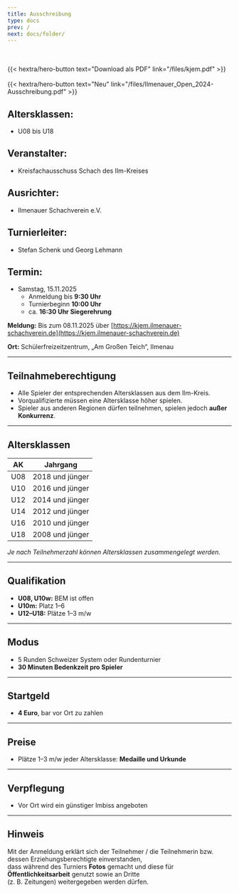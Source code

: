```yaml
---
title: Ausschreibung
type: docs
prev: /
next: docs/folder/
---
```

<br><br>
{{< hextra/hero-button text="Download als PDF" link="/files/kjem.pdf" >}}
<br><br>
{{< hextra/hero-button text="Neu" link="/files/Ilmenauer_Open_2024-Ausschreibung.pdf" >}}


## Altersklassen:
-  U08 bis U18  

## Veranstalter:
-  Kreisfachausschuss Schach des Ilm-Kreises  

## Ausrichter:
 -  Ilmenauer Schachverein e.V.  

## Turnierleiter:
-  Stefan Schenk und Georg Lehmann  

## Termin:
- Samstag, 15.11.2025  
    - Anmeldung bis **9:30 Uhr**  
    - Turnierbeginn **10:00 Uhr**  
    - ca. **16:30 Uhr Siegerehrung**  

**Meldung:** Bis zum 08.11.2025 über [https://kjem.ilmenauer-schachverein.de](https://kjem.ilmenauer-schachverein.de)  

**Ort:** Schülerfreizeitzentrum, „Am Großen Teich“, Ilmenau  

---

## Teilnahmeberechtigung
- Alle Spieler der entsprechenden Altersklassen aus dem Ilm-Kreis.  
- Vorqualifizierte müssen eine Altersklasse höher spielen.  
- Spieler aus anderen Regionen dürfen teilnehmen, spielen jedoch **außer Konkurrenz**.  

---

## Altersklassen
| AK  | Jahrgang          |
|-----|-------------------|
| U08 | 2018 und jünger   |
| U10 | 2016 und jünger   |
| U12 | 2014 und jünger   |
| U14 | 2012 und jünger   |
| U16 | 2010 und jünger   |
| U18 | 2008 und jünger   |

*Je nach Teilnehmerzahl können Altersklassen zusammengelegt werden.*

---

## Qualifikation
- **U08, U10w:** BEM ist offen  
- **U10m:** Platz 1–6  
- **U12–U18:** Plätze 1–3 m/w  

---

## Modus
- 5 Runden Schweizer System oder Rundenturnier  
- **30 Minuten Bedenkzeit pro Spieler**  

---

## Startgeld
- **4 Euro**, bar vor Ort zu zahlen  

---

## Preise
- Plätze 1–3 m/w jeder Altersklasse: **Medaille und Urkunde**  

---

## Verpflegung
- Vor Ort wird ein günstiger Imbiss angeboten  

---

## Hinweis
Mit der Anmeldung erklärt sich der Teilnehmer / die Teilnehmerin bzw. dessen Erziehungsberechtigte einverstanden,  
dass während des Turniers **Fotos** gemacht und diese für **Öffentlichkeitsarbeit** genutzt sowie an Dritte  
(z. B. Zeitungen) weitergegeben werden dürfen.  

